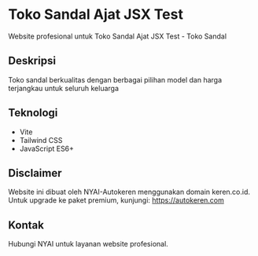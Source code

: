 # Toko Sandal Ajat JSX Test

Website profesional untuk Toko Sandal Ajat JSX Test - Toko Sandal

## Deskripsi
Toko sandal berkualitas dengan berbagai pilihan model dan harga terjangkau untuk seluruh keluarga

## Teknologi
- Vite
- Tailwind CSS
- JavaScript ES6+

## Disclaimer
Website ini dibuat oleh NYAI-Autokeren menggunakan domain keren.co.id.
Untuk upgrade ke paket premium, kunjungi: https://autokeren.com

## Kontak
Hubungi NYAI untuk layanan website profesional.
